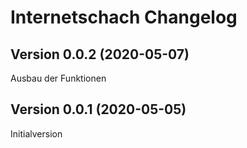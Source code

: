 # Internetschach Changelog

## Version 0.0.2 (2020-05-07)

Ausbau der Funktionen

## Version 0.0.1 (2020-05-05)

Initialversion
